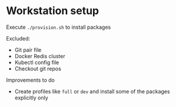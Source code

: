 # Workstation setup

Execute `./provision.sh` to install packages

Excluded:
* Git pair file
* Docker Redis cluster
* Kubectl config file
* Checkout git repos 

Improvements to do
* Create profiles like `full` or `dev` and install some of the packages explicitly only
